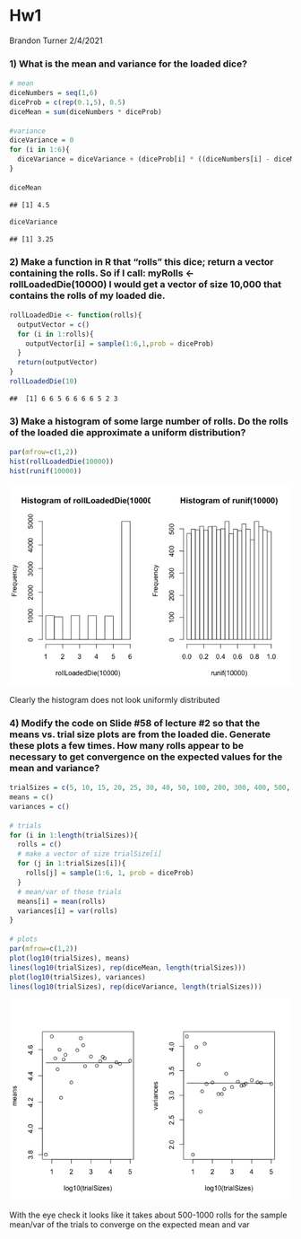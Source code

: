 Hw1
================
Brandon Turner
2/4/2021

### 1) What is the mean and variance for the loaded dice?

``` r
# mean
diceNumbers = seq(1,6)
diceProb = c(rep(0.1,5), 0.5)
diceMean = sum(diceNumbers * diceProb)

#variance
diceVariance = 0
for (i in 1:6){
  diceVariance = diceVariance + (diceProb[i] * ((diceNumbers[i] - diceMean)**2))
}

diceMean
```

    ## [1] 4.5

``` r
diceVariance
```

    ## [1] 3.25

### 2) Make a function in R that “rolls” this dice; return a vector containing the rolls. So if I call: myRolls &lt;- rollLoadedDie(10000) I would get a vector of size 10,000 that contains the rolls of my loaded die.

``` r
rollLoadedDie <- function(rolls){
  outputVector = c()
  for (i in 1:rolls){
    outputVector[i] = sample(1:6,1,prob = diceProb)
  }
  return(outputVector)
}
rollLoadedDie(10)
```

    ##  [1] 6 6 5 6 6 6 6 5 2 3

### 3) Make a histogram of some large number of rolls. Do the rolls of the loaded die approximate a uniform distribution?

``` r
par(mfrow=c(1,2))
hist(rollLoadedDie(10000))
hist(runif(10000))
```

![](HW1_files/figure-markdown_github/unnamed-chunk-3-1.png)

Clearly the histogram does not look uniformly distributed

### 4) Modify the code on Slide \#58 of lecture \#2 so that the means vs. trial size plots are from the loaded die. Generate these plots a few times. How many rolls appear to be necessary to get convergence on the expected values for the mean and variance?

``` r
trialSizes = c(5, 10, 15, 20, 25, 30, 40, 50, 100, 200, 300, 400, 500, 1000, 2000, 3000, 4000, 5000, 10000, 20000, 30000, 100000)
means = c()
variances = c()

# trials
for (i in 1:length(trialSizes)){
  rolls = c()
  # make a vector of size trialSize[i]
  for (j in 1:trialSizes[i]){
    rolls[j] = sample(1:6, 1, prob = diceProb)
  }
  # mean/var of those trials
  means[i] = mean(rolls)
  variances[i] = var(rolls)
}

# plots 
par(mfrow=c(1,2))
plot(log10(trialSizes), means)
lines(log10(trialSizes), rep(diceMean, length(trialSizes)))
plot(log10(trialSizes), variances)
lines(log10(trialSizes), rep(diceVariance, length(trialSizes)))
```

![](HW1_files/figure-markdown_github/unnamed-chunk-4-1.png)

With the eye check it looks like it takes about 500-1000 rolls for the sample mean/var of the trials to converge on the expected mean and var
